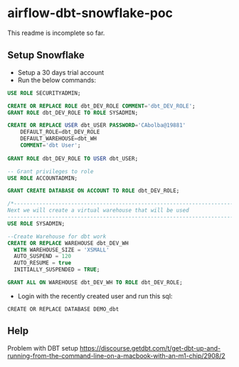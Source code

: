 # airflow-dbt-snowflake-poc
This readme is incomplete so far.

## Setup Snowflake
* Setup a 30 days trial account
* Run the below commands:
```sql
USE ROLE SECURITYADMIN;

CREATE OR REPLACE ROLE dbt_DEV_ROLE COMMENT='dbt_DEV_ROLE';
GRANT ROLE dbt_DEV_ROLE TO ROLE SYSADMIN;

CREATE OR REPLACE USER dbt_USER PASSWORD='CAbolba@19881'
	DEFAULT_ROLE=dbt_DEV_ROLE
	DEFAULT_WAREHOUSE=dbt_WH
	COMMENT='dbt User';
    
GRANT ROLE dbt_DEV_ROLE TO USER dbt_USER;

-- Grant privileges to role
USE ROLE ACCOUNTADMIN;

GRANT CREATE DATABASE ON ACCOUNT TO ROLE dbt_DEV_ROLE;

/*---------------------------------------------------------------------------
Next we will create a virtual warehouse that will be used
---------------------------------------------------------------------------*/
USE ROLE SYSADMIN;

--Create Warehouse for dbt work
CREATE OR REPLACE WAREHOUSE dbt_DEV_WH
  WITH WAREHOUSE_SIZE = 'XSMALL'
  AUTO_SUSPEND = 120
  AUTO_RESUME = true
  INITIALLY_SUSPENDED = TRUE;

GRANT ALL ON WAREHOUSE dbt_DEV_WH TO ROLE dbt_DEV_ROLE;
```
* Login with the recently created user and run this sql:
```
CREATE OR REPLACE DATABASE DEMO_dbt
```


## Help
Problem with DBT setup
https://discourse.getdbt.com/t/get-dbt-up-and-running-from-the-command-line-on-a-macbook-with-an-m1-chip/2908/2
